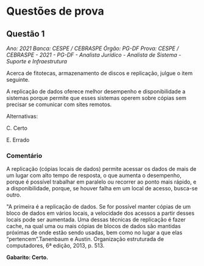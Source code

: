 # Questões de prova

## Questão 1

*Ano: 2021 Banca: CESPE / CEBRASPE Órgão: PG-DF Prova: CESPE / CEBRASPE - 2021 - PG-DF - Analista Jurídico - Analista de Sistema - Suporte e Infraestrutura*

Acerca de fitotecas, armazenamento de discos e replicação, julgue o item seguinte.

A replicação de dados oferece melhor desempenho e disponibilidade a sistemas porque permite que esses sistemas operem sobre cópias sem precisar se comunicar com sites remotos.

Alternativas:

C. Certo

E. Errado

### Comentário

A replicação (cópias locais de dados) permite acessar os dados de mais de um lugar com alto tempo de resposta, o que aumenta o desempenho, porque é possível trabalhar em paralelo ou recorrer ao ponto mais rápido, e a disponibilidade, porque, se houver falha em um local de acesso, busca-se outro.

"A primeira é a replicação de dados. Se for possível manter cópias de um bloco de dados em vários locais, a velocidade dos acessos a partir desses locais pode ser aumentada. Uma dessas técnicas de replicação é fazer cache, na qual uma ou mais cópias de blocos de dados são mantidas próximas de onde estão sendo usadas, bem como no lugar a que elas “pertencem”.Tanenbaum e Austin. Organização estruturada de computadores, 6ª edição, 2013, p. 513.

**Gabarito: Certo.**

